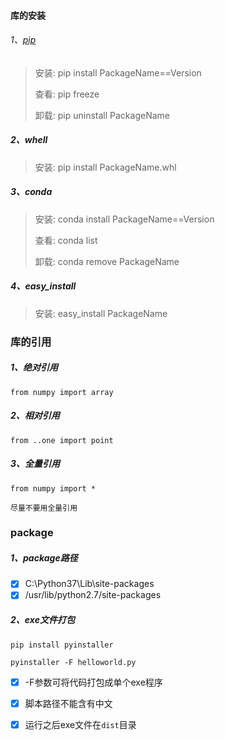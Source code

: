 #### 库的安装
###### 1、[pip](https://pypi.org/)
>安装:  pip install PackageName==Version
>
>查看:  pip freeze
>
>卸载:  pip uninstall PackageName
##### 2、whell
>安装:  pip install PackageName.whl
##### 3、conda
>安装:  conda install PackageName==Version
>
>查看:  conda list
>
>卸载:  conda remove PackageName
##### 4、easy_install
>安装:  easy_install PackageName

### 库的引用
##### 1、绝对引用

```
from numpy import array
```
##### 2、相对引用
```
from ..one import point
```
##### 3、全量引用
```
from numpy import *
```
`尽量不要用全量引用`
### package
##### 1、package路径

-[X] C:\Python37\Lib\site-packages
-[X] /usr/lib/python2.7/site-packages

##### 2、exe文件打包
```
pip install pyinstaller

pyinstaller -F helloworld.py
```

-[X] -F参数可将代码打包成单个exe程序
-[X] 脚本路径不能含有中文
-[X] 运行之后exe文件在`dist`目录








